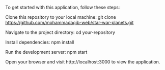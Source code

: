 To get started with this application, follow these steps:

Clone this repository to your local machine: git clone https://github.com/mohammadaqib-web/star-war-planets.git

Navigate to the project directory: cd your-repository

Install dependencies: npm install

Run the development server: npm start

Open your browser and visit http://localhost:3000 to view the application.
